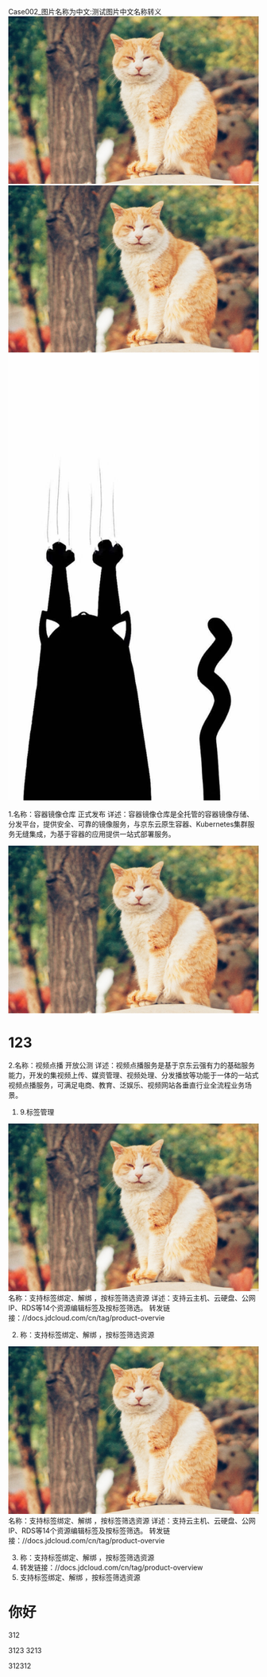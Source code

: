 Case002_图片名称为中文:测试图片中文名称转义
![Case002_图片名称为中文](/image/test/红砖美术馆.jpeg)
![Case003_图片名称为中文](/image/test/红砖美术馆.jpeg)
![更新图片](/image/test/1.jpg)

1.名称：容器镜像仓库 正式发布
详述：容器镜像仓库是全托管的容器镜像存储、分发平台，提供安全、可靠的镜像服务，与京东云原生容器、Kubernetes集群服务无缝集成，为基于容器的应用提供一站式部署服务。

![Case002_图片名称为中文](/image/test/红砖美术馆.jpeg)

# 123

2.名称：视频点播 开放公测
详述：视频点播服务是基于京东云强有力的基础服务能力，开发的集视频上传、媒资管理、视频处理、分发播放等功能于一体的一站式视频点播服务，可满足电商、教育、泛娱乐、视频网站各垂直行业全流程业务场景。

1.	9.标签管理

![Case002_图片名称为中文](/image/test/红砖美术馆.jpeg) 名称：支持标签绑定、解绑 ，按标签筛选资源
 详述：支持云主机、云硬盘、公网IP、RDS等14个资源编辑标签及按标签筛选。
 转发链接：//docs.jdcloud.com/cn/tag/product-overvie
 
 
2.	称：支持标签绑定、解绑 ，按标签筛选资源

![Case002_图片名称为中文](/image/test/红砖美术馆.jpeg) 名称：支持标签绑定、解绑 ，按标签筛选资源
 详述：支持云主机、云硬盘、公网IP、RDS等14个资源编辑标签及按标签筛选。
 转发链接：//docs.jdcloud.com/cn/tag/product-overvie

3.	称：支持标签绑定、解绑 ，按标签筛选资源
4.	转发链接：//docs.jdcloud.com/cn/tag/product-overview
5.	支持标签绑定、解绑 ，按标签筛选资源

# 你好
312

3123
3213

312312







